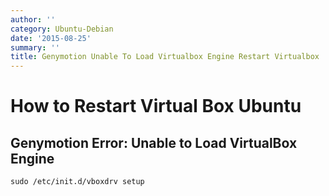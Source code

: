 ```yaml
---
author: ''
category: Ubuntu-Debian
date: '2015-08-25'
summary: ''
title: Genymotion Unable To Load Virtualbox Engine Restart Virtualbox
---
```

# How to Restart Virtual Box Ubuntu

## Genymotion Error: Unable to Load VirtualBox Engine

```
sudo /etc/init.d/vboxdrv setup
```
